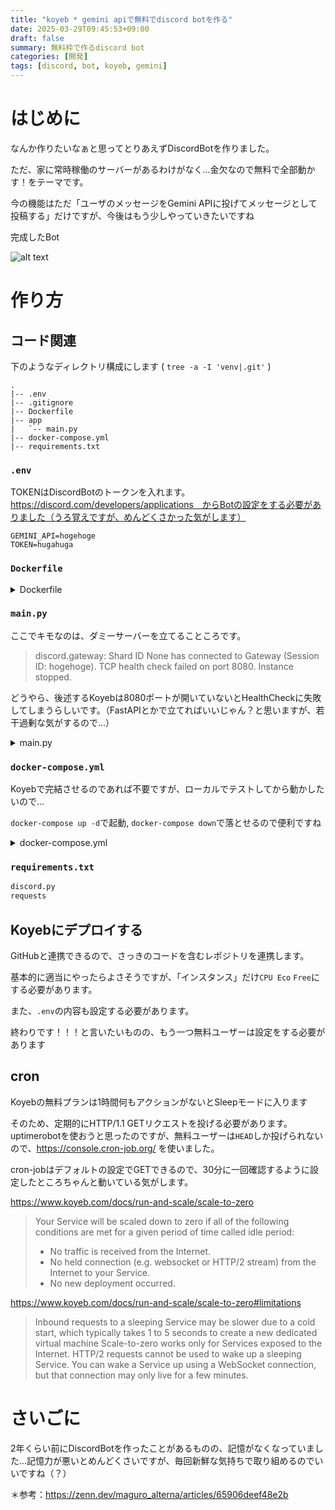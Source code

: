 ```yaml
---
title: "koyeb * gemini apiで無料でdiscord botを作る"
date: 2025-03-29T09:45:53+09:00
draft: false
summary: 無料枠で作るdiscord bot
categories: [開発]
tags: [discord, bot, koyeb, gemini]
---
```

# はじめに
なんか作りたいなぁと思ってとりあえずDiscordBotを作りました。

ただ、家に常時稼働のサーバーがあるわけがなく...金欠なので無料で全部動かす！をテーマです。

今の機能はただ「ユーザのメッセージをGemini APIに投げてメッセージとして投稿する」だけですが、今後はもう少しやっていきたいですね

完成したBot

![alt text](/images/2025-03-29_discord_bot/image.png)

# 作り方

## コード関連 

下のようなディレクトリ構成にします  ( `tree -a -I 'venv|.git'`  )
```
.
|-- .env
|-- .gitignore
|-- Dockerfile
|-- app
|   `-- main.py
|-- docker-compose.yml
|-- requirements.txt
```

### `.env`
TOKENはDiscordBotのトークンを入れます。
https://discord.com/developers/applications　からBotの設定をする必要がありました（うろ覚えですが、めんどくさかった気がします）
```.env
GEMINI_API=hogehoge
TOKEN=hugahuga
```

### `Dockerfile`
<details>
<summary>Dockerfile</summary>

```dockerfile
FROM python:3.11
WORKDIR /bot

RUN apt-get update && apt-get -y install locales && apt-get -y upgrade && \
    localedef -f UTF-8 -i ja_JP ja_JP.UTF-8
ENV LANG ja_JP.UTF-8
ENV LANGUAGE ja_JP:ja
ENV LC_ALL ja_JP.UTF-8
ENV TZ Asia/Tokyo
ENV TERM xterm

RUN pip install --upgrade pip

COPY requirements.txt /bot/
RUN pip install -r requirements.txt
COPY . /bot

EXPOSE 8080

CMD ["python", "app/main.py"]
```

</details>

### `main.py`

ここでキモなのは、ダミーサーバーを立てることころです。

> discord.gateway: Shard ID None has connected to Gateway (Session ID: hogehoge).
TCP health check failed on port 8080.
Instance stopped.

どうやら、後述するKoyebは8080ポートが開いていないとHealthCheckに失敗してしまうらしいです。（FastAPIとかで立てればいいじゃん？と思いますが、若干過剰な気がするので...）

<details>
<summary>main.py</summary>

```python
import discord
import os
import base64
import requests
from http.server import BaseHTTPRequestHandler, HTTPServer
import threading

TOKEN = os.environ.get("TOKEN")
GEMINI_API_KEY = os.environ.get("GEMINI_API_KEY")
intents = discord.Intents.default()
intents.message_content = True
client = discord.Client(intents=intents)

class DummyHandler(BaseHTTPRequestHandler):
    def do_GET(self):
        self.send_response(200)
        self.end_headers()
        self.wfile.write(b"OK")


def run_dummy_server():
    server = HTTPServer(("0.0.0.0", 8080), DummyHandler)
    server.serve_forever()


threading.Thread(target=run_dummy_server, daemon=True).start()


def call_gemini(text_prompt, image_data=None):
    url = f"https://generativelanguage.googleapis.com/v1beta/models/gemini-2.0-flash:generateContent?key={GEMINI_API_KEY}"
    contents = [{"parts": [{"text": text_prompt}]}]

    if image_data:
        contents[0]["parts"].append(
            {"inlineData": {"mimeType": "image/png", "data": image_data}}
        )

    payload = {"contents": contents}
    headers = {"Content-Type": "application/json"}

    res = requests.post(url, headers=headers, json=payload)
    if res.status_code == 200:
        return res.json()["candidates"][0]["content"]["parts"][0]["text"]
    else:
        return f"Error: {res.status_code} {res.text}"

@client.event
async def on_ready():
    print(f"We have logged in as {client.user}")


@client.event
async def on_message(message):
    if message.author == client.user:
        return
    prompt = message.content
    image_data = None

    logging.debug("debug")
    if message.attachments:
        image = await message.attachments[0].read()
        image_data = base64.b64encode(image).decode("utf-8")

    await message.channel.send("🤖 Thinking...")
    result = call_gemini(prompt, image_data=image_data)
    await message.channel.send(result)


client.run(TOKEN)
```

</details>

### `docker-compose.yml`
Koyebで完結させるのであれば不要ですが、ローカルでテストしてから動かしたいので...


`docker-compose up -d`で起動, `docker-compose down`で落とせるので便利ですね

<details>
<summary>docker-compose.yml</summary>

```yaml
version: "3"
services:
    discord-bot:
        build:
            context: .
        container_name: discord-bot
        ports:
            - "8080:8080"
        env_file:
            - .env
        restart: unless-stopped
```

</details>

### `requirements.txt`
```txt
discord.py
requests
```

## Koyebにデプロイする
GitHubと連携できるので、さっきのコードを含むレポジトリを連携します。

基本的に適当にやったらよさそうですが、「インスタンス」だけ`CPU Eco` `Free`にする必要があります。


また、`.env`の内容も設定する必要があります。

終わりです！！！と言いたいものの、もう一つ無料ユーザーは設定をする必要があります

## cron
Koyebの無料プランは1時間何もアクションがないとSleepモードに入ります

そのため、定期的にHTTP/1.1 GETリクエストを投げる必要があります。uptimerobotを使おうと思ったのですが、無料ユーザーは`HEAD`しか投げられないので、https://console.cron-job.org/ を使いました。

cron-jobはデフォルトの設定でGETできるので、30分に一回確認するように設定したところちゃんと動いている気がします。

https://www.koyeb.com/docs/run-and-scale/scale-to-zero

> Your Service will be scaled down to zero if all of the following conditions are met for a given period of time called idle period:
> - No traffic is received from the Internet.
> - No held connection (e.g. websocket or HTTP/2 stream) from the Internet to your Service.
> - No new deployment occurred.

https://www.koyeb.com/docs/run-and-scale/scale-to-zero#limitations

> Inbound requests to a sleeping Service may be slower due to a cold start, which typically takes 1 to 5 seconds to create a new dedicated virtual machine
Scale-to-zero works only for Services exposed to the Internet.
HTTP/2 requests cannot be used to wake up a sleeping Service.
You can wake a Service up using a WebSocket connection, but that connection may only live for a few minutes.

# さいごに
2年くらい前にDiscordBotを作ったことがあるものの、記憶がなくなっていました...記憶力が悪いとめんどくさいですが、毎回新鮮な気持ちで取り組めるのでいいですね（？）


＊参考：https://zenn.dev/maguro_alterna/articles/65906deef48e2b